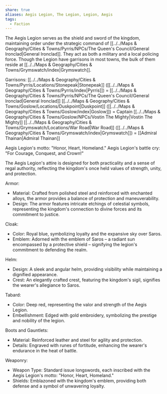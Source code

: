 ```yaml
---
share: true
aliases: Aegis Legion, The Legion, Legion, Aegis
tags:
  - Faction
---
```


The Aegis Legion serves as the shield and sword of the kingdom, maintaining order under the strategic command of [[../../Maps & Geography/Cities & Towns/Pyrris/NPCs/The Queen's Council/General Ironclad|General Ironclad]]. They act as both a military and a local policing force. Though the Legion have garrisons in most towns, the bulk of them reside at [[../../Maps & Geography/Cities & Towns/Grymswatch/index|Grymswatch]].

Garrisons:
[[../../Maps & Geography/Cities & Towns/Pyrris/Locations/Stonepeak|Stonepeak]] ([[../../Maps & Geography/Cities & Towns/Pyrris/index|Pyrris]]) = [[../../Maps & Geography/Cities & Towns/Pyrris/NPCs/The Queen's Council/General Ironclad|General Ironclad]]
[[../../Maps & Geography/Cities & Towns/Goslow/Locations/Duskpoint|Duskpoint]] ([[../../Maps & Geography/Cities & Towns/Goslow/index|Goslow]]) = Captain [[../../Maps & Geography/Cities & Towns/Goslow/NPCs/Vostin The Mighty|Vostin The Mighty]]
[[../../Maps & Geography/Cities & Towns/Grymswatch/Locations/War Road|War Road]] ([[../../Maps & Geography/Cities & Towns/Grymswatch/index|Grymswatch]]) = [[Admiral Thainan|Admiral Thainan]]



Aegis Legion's motto: "Honor, Heart, Homeland."
Aegis Legion's battle cry: "For Courage, Conquest, and Crown!"


The Aegis Legion's attire is designed for both practicality and a sense of regal authority, reflecting the kingdom's once held values of strength, unity, and protection.

Armor:
- Material: Crafted from polished steel and reinforced with enchanted alloys, the armor provides a balance of protection and maneuverability.
- Design: The armor features intricate etchings of celestial symbols, representing the kingdom's connection to divine forces and its commitment to justice.

Cloak:
- Color: Royal blue, symbolizing loyalty and the expansive sky over Saros.
- Emblem: Adorned with the emblem of Saros – a radiant sun encompassed by a protective shield – signifying the legion's commitment to defending the realm.

Helm:
- Design: A sleek and angular helm, providing visibility while maintaining a dignified appearance.
- Crest: An elegantly crafted crest, featuring the kingdom's sigil, signifies the wearer's allegiance to Saros.

Tabard:
- Color: Deep red, representing the valor and strength of the Aegis Legion.
- Embellishment: Edged with gold embroidery, symbolizing the prestige and nobility of the legion.

Boots and Gauntlets:
- Material: Reinforced leather and steel for agility and protection.
- Details: Engraved with runes of fortitude, enhancing the wearer's endurance in the heat of battle.

Weaponry:
- Weapon Type: Standard issue longswords, each inscribed with the Aegis Legion's motto: "Honor, Heart, Homeland."
- Shields: Emblazoned with the kingdom's emblem, providing both defense and a symbol of unwavering loyalty.